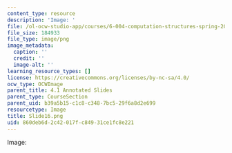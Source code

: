 ```yaml
---
content_type: resource
description: 'Image: '
file: /ol-ocw-studio-app/courses/6-004-computation-structures-spring-2017/860deb6d2c42017fc84931ce1fc8e221_Slide16.png
file_size: 184933
file_type: image/png
image_metadata:
  caption: ''
  credit: ''
  image-alt: ''
learning_resource_types: []
license: https://creativecommons.org/licenses/by-nc-sa/4.0/
ocw_type: OCWImage
parent_title: 4.1 Annotated Slides
parent_type: CourseSection
parent_uid: b39a5b15-c1c8-c348-7bc5-29f6a8d2e699
resourcetype: Image
title: Slide16.png
uid: 860deb6d-2c42-017f-c849-31ce1fc8e221
---
```

Image: 